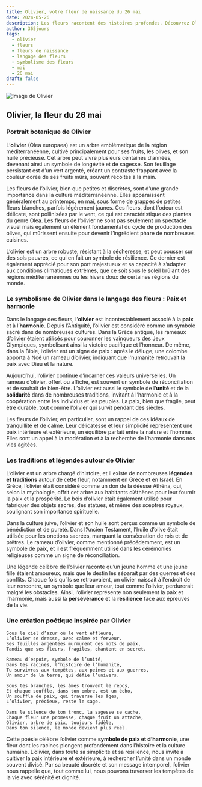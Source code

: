 ```yaml
---
title: Olivier, votre fleur de naissance du 26 mai
date: 2024-05-26
description: Les fleurs racontent des histoires profondes. Découvrez Olivier, votre fleur de naissance du 26 mai, ses symboles et récits fascinants. Plongez dans sa signification et son langage unique dans l'art floral.
author: 365jours
tags:
  - olivier
  - fleurs
  - fleurs de naissance
  - langage des fleurs
  - symbolisme des fleurs
  - mai
  - 26 mai
draft: false
---
```



![Image de Olivier](https://cdn.pixabay.com/photo/2015/05/29/10/00/olives-789140_640.jpg#center)


## Olivier, la fleur du 26 mai

### Portrait botanique de Olivier

L’**olivier** (Olea europaea) est un arbre emblématique de la région méditerranéenne, cultivé principalement pour ses fruits, les olives, et son huile précieuse. Cet arbre peut vivre plusieurs centaines d’années, devenant ainsi un symbole de longévité et de sagesse. Son feuillage persistant est d’un vert argenté, créant un contraste frappant avec la couleur dorée de ses fruits mûrs, souvent récoltés à la main.

Les fleurs de l’olivier, bien que petites et discrètes, sont d’une grande importance dans la culture méditerranéenne. Elles apparaissent généralement au printemps, en mai, sous forme de grappes de petites fleurs blanches, parfois légèrement jaunes. Ces fleurs, dont l'odeur est délicate, sont pollinisées par le vent, ce qui est caractéristique des plantes du genre Olea. Les fleurs de l’olivier ne sont pas seulement un spectacle visuel mais également un élément fondamental du cycle de production des olives, qui mûrissent ensuite pour devenir l’ingrédient phare de nombreuses cuisines.

L’olivier est un arbre robuste, résistant à la sécheresse, et peut pousser sur des sols pauvres, ce qui en fait un symbole de résilience. Ce dernier est également apprécié pour son port majestueux et sa capacité à s’adapter aux conditions climatiques extrêmes, que ce soit sous le soleil brûlant des régions méditerranéennes ou les hivers doux de certaines régions du monde.

### Le symbolisme de Olivier dans le langage des fleurs : Paix et harmonie

Dans le langage des fleurs, l’**olivier** est incontestablement associé à la **paix** et à l’**harmonie**. Depuis l’Antiquité, l’olivier est considéré comme un symbole sacré dans de nombreuses cultures. Dans la Grèce antique, les rameaux d’olivier étaient utilisés pour couronner les vainqueurs des Jeux Olympiques, symbolisant ainsi la victoire pacifique et l’honneur. De même, dans la Bible, l’olivier est un signe de paix : après le déluge, une colombe apporta à Noé un rameau d’olivier, indiquant que l'humanité retrouvait la paix avec Dieu et la nature.

Aujourd’hui, l’olivier continue d’incarner ces valeurs universelles. Un rameau d’olivier, offert ou affiché, est souvent un symbole de réconciliation et de souhait de bien-être. L’olivier est aussi le symbole de l’**unité** et de la **solidarité** dans de nombreuses traditions, invitant à l’harmonie et à la coopération entre les individus et les peuples. La paix, bien que fragile, peut être durable, tout comme l’olivier qui survit pendant des siècles.

Les fleurs de l’olivier, en particulier, sont un rappel de ces idéaux de tranquillité et de calme. Leur délicatesse et leur simplicité représentent une paix intérieure et extérieure, un équilibre parfait entre la nature et l’homme. Elles sont un appel à la modération et à la recherche de l’harmonie dans nos vies agitées.

### Les traditions et légendes autour de Olivier

L’olivier est un arbre chargé d’histoire, et il existe de nombreuses **légendes et traditions** autour de cette fleur, notamment en Grèce et en Israël. En Grèce, l’olivier était considéré comme un don de la déesse Athéna, qui, selon la mythologie, offrit cet arbre aux habitants d’Athènes pour leur fournir la paix et la prospérité. Le bois d’olivier était également utilisé pour fabriquer des objets sacrés, des statues, et même des sceptres royaux, soulignant son importance spirituelle.

Dans la culture juive, l’olivier et son huile sont perçus comme un symbole de bénédiction et de pureté. Dans l’Ancien Testament, l’huile d’olive était utilisée pour les onctions sacrées, marquant la consécration de rois et de prêtres. Le rameau d’olivier, comme mentionné précédemment, est un symbole de paix, et il est fréquemment utilisé dans les cérémonies religieuses comme un signe de réconciliation.

Une légende célèbre de l’olivier raconte qu’un jeune homme et une jeune fille étaient amoureux, mais que le destin les séparait par des guerres et des conflits. Chaque fois qu’ils se retrouvaient, un olivier naissait à l’endroit de leur rencontre, un symbole que leur amour, tout comme l’olivier, perdurerait malgré les obstacles. Ainsi, l’olivier représente non seulement la paix et l’harmonie, mais aussi la **persévérance** et la **résilience** face aux épreuves de la vie.

### Une création poétique inspirée par Olivier

```
Sous le ciel d’azur où le vent effleure,
L’olivier se dresse, avec calme et ferveur.
Ses feuilles argentées murmurent des mots de paix,
Tandis que ses fleurs, fragiles, chantent en secret.

Rameau d’espoir, symbole de l’unité,
Dans tes racines, l’histoire de l’humanité,
Tu survivras aux tempêtes, aux peines et aux guerres,
Un amour de la terre, qui défie l’univers.

Sous tes branches, les âmes trouvent le repos,
Et chaque souffle, dans ton ombre, est un écho,
Un souffle de paix, qui traverse les âges,
L’olivier, précieux, reste le sage.

Dans le silence de ton tronc, la sagesse se cache,
Chaque fleur une promesse, chaque fruit un attache,
Olivier, arbre de paix, toujours fidèle,
Dans ton silence, le monde devient plus réel.
```

Cette poésie célèbre l’olivier comme **symbole de paix et d’harmonie**, une fleur dont les racines plongent profondément dans l’histoire et la culture humaine. L’olivier, dans toute sa simplicité et sa résilience, nous invite à cultiver la paix intérieure et extérieure, à rechercher l’unité dans un monde souvent divisé. Par sa beauté discrète et son message intemporel, l’olivier nous rappelle que, tout comme lui, nous pouvons traverser les tempêtes de la vie avec sérénité et dignité.
